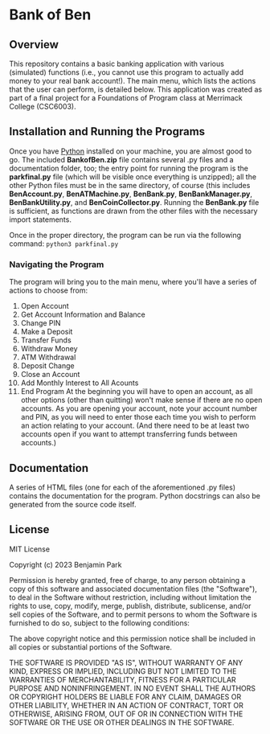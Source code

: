 # Bank of Ben

## Overview
This repository contains a basic banking application with various (simulated) functions (i.e., you cannot use this program to actually add money to your real bank account!). The main menu, which lists the actions that the user can perform, is detailed below. This application was created as part of a final project for a Foundations of Program class at Merrimack College (CSC6003).

## Installation and Running the Programs
Once you have [Python](https://www.python.org/downloads/) installed on your machine, you are almost good to go. The included **BankofBen.zip** file contains several .py files and a documentation folder, too; the entry point for running the program is the **parkfinal.py** file (which will be visible once everything is unzipped); all the other Python files must be in the same directory, of course (this includes **BenAccount.py**, **BenATMachine.py**, **BenBank.py**, **BenBankManager.py**, **BenBankUtility.py**, and **BenCoinCollector.py**. Running the **BenBank.py** file is sufficient, as functions are drawn from the other files with the necessary import statements.

Once in the proper directory, the program can be run via the following command:
`python3 parkfinal.py`

### Navigating the Program
The program will bring you to the main menu, where you'll have a series of actions to choose from:
1. Open Account
2. Get Account Information and Balance
3. Change PIN
4. Make a Deposit
5. Transfer Funds
6. Withdraw Money
7. ATM Withdrawal
8. Deposit Change
9. Close an Account
10. Add Monthly Interest to All Acounts
11. End Program
At the beginning you will have to open an account, as all other options (other than quitting) won't make sense if there are no open accounts. As you are opening your account, note your account number and PIN, as you will need to enter those each time you wish to perform an action relating to your account. (And there need to be at least two accounts open if you want to attempt transferring funds between accounts.)

## Documentation
A series of HTML files (one for each of the aforementioned .py files) contains the documentation for the program. Python docstrings can also be generated from the source code itself.

## License
MIT License

Copyright (c) 2023 Benjamin Park

Permission is hereby granted, free of charge, to any person obtaining a copy
of this software and associated documentation files (the "Software"), to deal
in the Software without restriction, including without limitation the rights
to use, copy, modify, merge, publish, distribute, sublicense, and/or sell
copies of the Software, and to permit persons to whom the Software is
furnished to do so, subject to the following conditions:

The above copyright notice and this permission notice shall be included in all
copies or substantial portions of the Software.

THE SOFTWARE IS PROVIDED "AS IS", WITHOUT WARRANTY OF ANY KIND, EXPRESS OR
IMPLIED, INCLUDING BUT NOT LIMITED TO THE WARRANTIES OF MERCHANTABILITY,
FITNESS FOR A PARTICULAR PURPOSE AND NONINFRINGEMENT. IN NO EVENT SHALL THE
AUTHORS OR COPYRIGHT HOLDERS BE LIABLE FOR ANY CLAIM, DAMAGES OR OTHER
LIABILITY, WHETHER IN AN ACTION OF CONTRACT, TORT OR OTHERWISE, ARISING FROM,
OUT OF OR IN CONNECTION WITH THE SOFTWARE OR THE USE OR OTHER DEALINGS IN THE
SOFTWARE.

